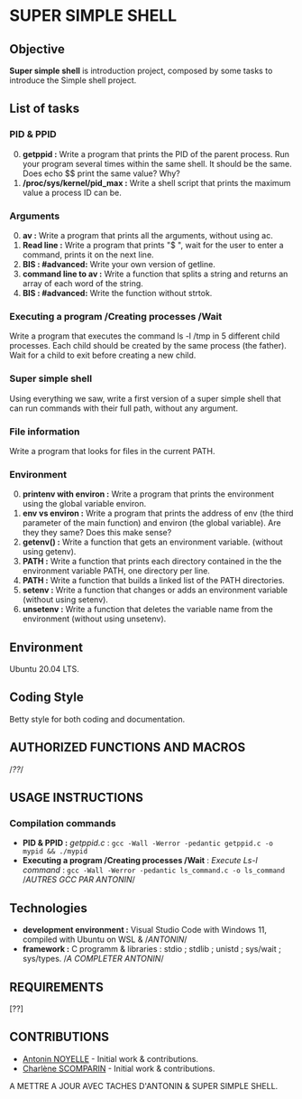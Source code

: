 # SUPER SIMPLE SHELL


## Objective 
**Super simple shell** is introduction project, composed by some tasks to introduce the Simple shell project.


## List of tasks
### PID & PPID
0. **getppid :** Write a program that prints the PID of the parent process. Run your program several times within the same shell. It should be the same. Does echo $$ print the same value? Why?
1. **/proc/sys/kernel/pid_max :** Write a shell script that prints the maximum value a process ID can be.

### Arguments
0. **av :** Write a program that prints all the arguments, without using ac.
1. **Read line :** Write a program that prints "$ ", wait for the user to enter a command, prints it on the next line.
1. **BIS : #advanced:** Write your own version of getline.
2. **command line to av :** Write a function that splits a string and returns an array of each word of the string.
2. **BIS : #advanced:** Write the function without strtok.

### Executing a program /Creating processes /Wait
Write a program that executes the command ls -l /tmp in 5 different child processes. Each child should be created by the same process (the father). Wait for a child to exit before creating a new child.

### Super simple shell
Using everything we saw, write a first version of a super simple shell that can run commands with their full path, without any argument.

### File information
Write a program that looks for files in the current PATH.

### Environment
0. **printenv with environ :** Write a program that prints the environment using the global variable environ.
1. **env vs environ :** Write a program that prints the address of env (the third parameter of the main function) and environ (the global variable). Are they they same? Does this make sense?
2. **getenv() :** Write a function that gets an environment variable. (without using getenv).
3. **PATH :** Write a function that prints each directory contained in the the environment variable PATH, one directory per line.
4. **PATH :** Write a function that builds a linked list of the PATH directories.
5. **setenv :** Write a function that changes or adds an environment variable (without using setenv).
6. **unsetenv :** Write a function that deletes the variable name from the environment (without using unsetenv).


## Environment
Ubuntu 20.04 LTS.


## Coding Style
Betty style for both coding and documentation.


## AUTHORIZED FUNCTIONS AND MACROS
/*??*/


## USAGE INSTRUCTIONS
### Compilation commands
- **PID & PPID :** *getppid.c* : `gcc -Wall -Werror -pedantic getppid.c -o mypid && ./mypid`
- **Executing a program /Creating processes /Wait** : *Execute Ls-l command* : `gcc -Wall -Werror -pedantic ls_command.c -o ls_command`
/*AUTRES GCC PAR ANTONIN*/

## Technologies
- **development environment :** Visual Studio Code with Windows 11, compiled with Ubuntu on WSL & /*ANTONIN*/
- **framework :** C programm & libraries : stdio ; stdlib ; unistd ; sys/wait ; sys/types. /*A COMPLETER ANTONIN*/

## REQUIREMENTS
[??]

## CONTRIBUTIONS
- [Antonin NOYELLE](https://github.com/Ninotna) - Initial work & contributions.
- [Charlène SCOMPARIN](https://github.com/ChSPN) - Initial work & contributions.


A METTRE A JOUR AVEC TACHES D'ANTONIN & SUPER SIMPLE SHELL.